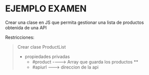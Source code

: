 # EJEMPLO EXAMEN

Crear una clase en JS que permita gestionar una lista de productos obtenida de una API

Restricciones:

> Crear clase ProductList
> - propiedades privadas
>   + #product ----> Array que guarda los productos **
>   + #apiurl ---> direccion de la api